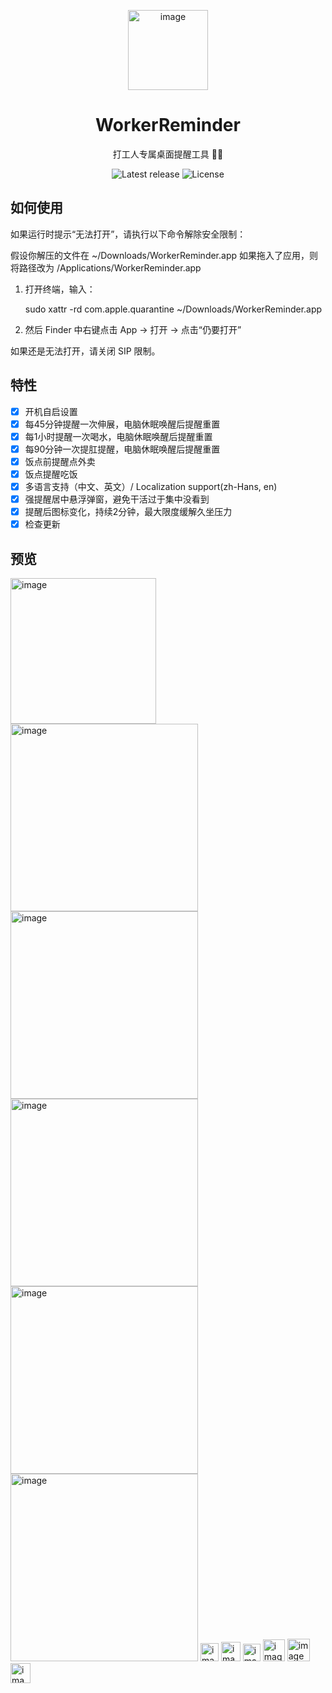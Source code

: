 <p align="center">
  <img width="128" alt="image" src="https://github.com/user-attachments/assets/5cecbd32-5d16-4a79-94dd-f4db2cf50e91" />
</p>

<h1 align="center">WorkerReminder</h1>

<p align="center">
  打工人专属桌面提醒工具 💼🍵  
</p>

<p align="center">
  <img src="https://img.shields.io/github/v/release/snowwarri0r/WorkerReminder" alt="Latest release">
  <img src="https://img.shields.io/github/license/snowwarri0r/WorkerReminder" alt="License">
</p>

## 如何使用
如果运行时提示“无法打开”，请执行以下命令解除安全限制：

假设你解压的文件在 ~/Downloads/WorkerReminder.app
如果拖入了应用，则将路径改为 /Applications/WorkerReminder.app

1. 打开终端，输入：

   sudo xattr -rd com.apple.quarantine ~/Downloads/WorkerReminder.app

2. 然后 Finder 中右键点击 App → 打开 → 点击“仍要打开”

如果还是无法打开，请关闭 SIP 限制。

## 特性
- [x] 开机自启设置
- [x] 每45分钟提醒一次伸展，电脑休眠唤醒后提醒重置
- [x] 每1小时提醒一次喝水，电脑休眠唤醒后提醒重置
- [x] 每90分钟一次提肛提醒，电脑休眠唤醒后提醒重置
- [x] 饭点前提醒点外卖
- [x] 饭点提醒吃饭 
- [x] 多语言支持（中文、英文）/ Localization support(zh-Hans, en)
- [x] 强提醒居中悬浮弹窗，避免干活过于集中没看到
- [x] 提醒后图标变化，持续2分钟，最大限度缓解久坐压力
- [x] 检查更新

## 预览
<img width="233" alt="image" src="https://github.com/user-attachments/assets/263b8454-32f2-40b7-9856-5caf76d46125" />
<img width="300" alt="image" src="https://github.com/user-attachments/assets/c810f9be-da9b-42e1-9ca1-d2ccca024623" />
<img width="300" alt="image" src="https://github.com/user-attachments/assets/f9b1094a-1cd0-439d-aafa-dbb72c0f4ef2" />
<img width="300" alt="image" src="https://github.com/user-attachments/assets/980786aa-b374-4669-a601-bf48a5469961" />
<img width="300" alt="image" src="https://github.com/user-attachments/assets/ef9a6765-51df-42dc-adfc-c5f89874134d" />
<img width="300" alt="image" src="https://github.com/user-attachments/assets/5e8d93b3-0741-41e7-80de-24354d125ab2" />
<img width="29" alt="image" src="https://github.com/user-attachments/assets/d308e535-41a6-43ee-8938-5c45358de75c" />
<img width="31" alt="image" src="https://github.com/user-attachments/assets/6e0f5c4b-6fac-4879-b170-67017cd4f7bf" />
<img width="28" alt="image" src="https://github.com/user-attachments/assets/2d27507d-fc8b-4b52-bfae-024cee0ee76e" />
<img width="35" alt="image" src="https://github.com/user-attachments/assets/75b1e3a5-ea33-4e95-a3fb-0063f447bfda" />
<img width="36" alt="image" src="https://github.com/user-attachments/assets/659799ff-976a-4c4f-85fa-ca0087ef3a0b" />
<img width="32" alt="image" src="https://github.com/user-attachments/assets/b9253001-8e71-44ec-95e4-80d2414f5336" />






